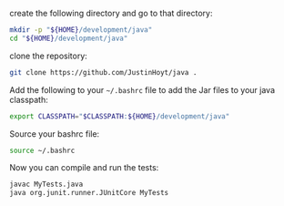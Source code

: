 create the following directory and go to that directory:

```bash
mkdir -p "${HOME}/development/java"
cd "${HOME}/development/java"
```

clone the repository:

```bash
git clone https://github.com/JustinHoyt/java .
```

Add the following to your `~/.bashrc` file to add the Jar files to your java
classpath:

```bash
export CLASSPATH="$CLASSPATH:${HOME}/development/java"
```

Source your bashrc file:

```bash
source ~/.bashrc
```

Now you can compile and run the tests:
```bash
javac MyTests.java
java org.junit.runner.JUnitCore MyTests
```

